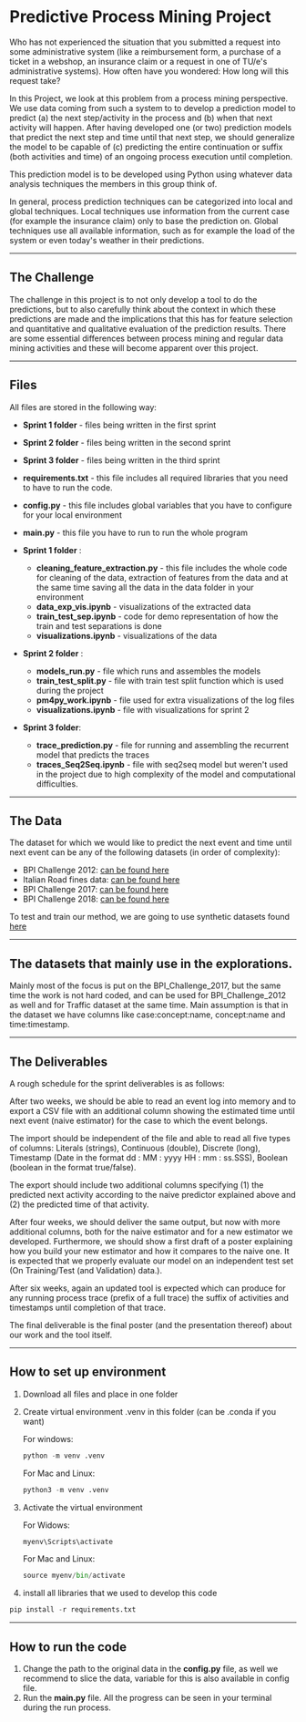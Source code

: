 # Predictive Process Mining Project

Who has not experienced the situation that you submitted a request into some administrative system (like a reimbursement form, a purchase of a ticket in a webshop, an insurance claim or a request in one of TU/e's administrative systems). How often have you wondered: How long will this request take? 

In this Project, we look at this problem from a process mining perspective. We use data coming from such a system to to develop a prediction model to predict (a) the next step/activity in the process and (b) when that next activity will happen. After having developed one (or two) prediction models that predict the next step and time until that next step, we should generalize the model to be capable of (c) predicting the entire continuation or suffix (both activities and time) of an ongoing process execution until completion.

This prediction model is to be developed using Python using whatever data analysis techniques the members in this group think of.

In general, process prediction techniques can be categorized into local and global techniques. Local techniques use information from the current case (for example the insurance claim) only to base the prediction on. Global techniques use all available information, such as for example the load of the system or even today's weather in their predictions. 
___
## The Challenge 

The challenge in this project is to not only develop a tool to do the predictions, but to also carefully think about the context in which these predictions are made and the implications that this has for feature selection and quantitative and qualitative evaluation of the prediction results. There are some essential differences between process mining and regular data mining activities and these will become apparent over this project.
___

## Files

All files are stored in the following way:
- **Sprint 1 folder** - files being written in the first sprint
- **Sprint 2 folder** - files being written in the second sprint
- **Sprint 3 folder** - files being written in the third sprint

- **requirements.txt** - this file includes all required libraries that you need to have to run the code.
- **config.py** - this file includes global variables that you have to configure for your local environment
- **main.py** - this file you have to run to run the whole program

- **Sprint 1 folder** :
   - **cleaning_feature_extraction.py** - this file includes the whole code for cleaning of the data, extraction of features from the data and at the same time saving all the data in the data folder in your environment
   - **data_exp_vis.ipynb** - visualizations of the extracted data
   - **train_test_sep.ipynb** - code for demo representation of how the train and test separations is done 
   - **visualizations.ipynb** - visualizations of the data

- **Sprint 2 folder** :
   - **models_run.py** - file which runs and assembles the models 
   - **train_test_split.py** - file with train test split function which is used during the project
   - **pm4py_work.ipynb** - file used for extra visualizations of the log files
   - **visualizations.ipynb** - file with visualizations for sprint 2

- **Sprint 3 folder**:
   - **trace_prediction.py** - file for running and assembling the recurrent model that predicts the traces
   - **traces_Seq2Seq.ipynb** - file with seq2seq model but weren't used in the project due to high complexity of the model and computational difficulties.
___
## The Data

The dataset for which we would like to predict the next event and time until next event can be any of the following datasets (in order of complexity):

- BPI Challenge 2012: [can be found here](https://doi.org/10.4121/uuid:3926db30-f712-4394-aebc-75976070e91f)
- Italian Road fines data: [can be found here](https://doi.org/10.4121/uuid:270fd440-1057-4fb9-89a9-b699b47990f5)
- BPI Challenge 2017: [can be found here](https://doi.org/10.4121/uuid:5f3067df-f10b-45da-b98b-86ae4c7a310b)
- BPI Challenge 2018: [can be found here](https://doi.org/10.4121/uuid:3301445f-95e8-4ff0-98a4-901f1f204972)

To test and train our method, we are going to use synthetic datasets found [here](https://data.4tu.nl/search?q=:keyword:%20%22real%20life%20event%20logs%22)

___
## The datasets that mainly use in the explorations.
   Mainly most of the focus is put on the BPI_Challenge_2017, but the same time the work is not hard coded, and can be used for BPI_Challenge_2012 as well and for Traffic dataset at the same time. 
   Main assumption is that in the dataset we have columns like case:concept:name, concept:name and time:timestamp.

___
## The Deliverables  

A rough schedule for the sprint deliverables is as follows:

After two weeks, we should be able to read an event log into memory and to export a CSV file with an additional column showing the estimated time until next event (naive estimator) for the case to which the event belongs.

The import should be independent of the file and able to read all five types of columns: Literals (strings), Continuous (double), Discrete (long), Timestamp (Date in the format dd : MM : yyyy HH : mm : ss.SSS), Boolean (boolean in the format true/false). 

The export should include two additional columns specifying (1) the predicted next activity according to the naive predictor explained above and (2) the predicted time of that activity.

After four weeks, we should deliver the same output, but now with more additional columns, both for the naive estimator and for a new estimator we developed. Furthermore, we should show a first draft of a poster explaining how you build your new estimator and how it compares to the naive one. It is expected that we properly evaluate our model on an independent test set (On Training/Test (and Validation) data.).

After six weeks, again an updated tool is expected which can produce for any running process trace (prefix of a full trace) the suffix of activities and timestamps until completion of that trace. 

The final deliverable is the final poster (and the presentation thereof) about our work and the tool itself.

___
## How to set up environment

1. Download all files and place in one folder
2. Create virtual environment .venv in this folder (can be .conda if you want)
   
   For windows:
   ```python
   python -m venv .venv
   ```
   For Mac and Linux:
   ```python
   python3 -m venv .venv
   ```
3. Activate the virtual environment
   
   For Widows:
   ```python
   myenv\Scripts\activate
   ```
   For Mac and Linux:
   ```python
   source myenv/bin/activate
   ```
4. install all libraries that we used to develop this code
  ```python
  pip install -r requirements.txt
  ```
___
## How to run the code
1. Change the path to the original data in the **config.py** file, as well we recommend to slice the data, variable for this is also available in config file. 
2. Run the **main.py** file. All the progress can be seen in your terminal during the run process.